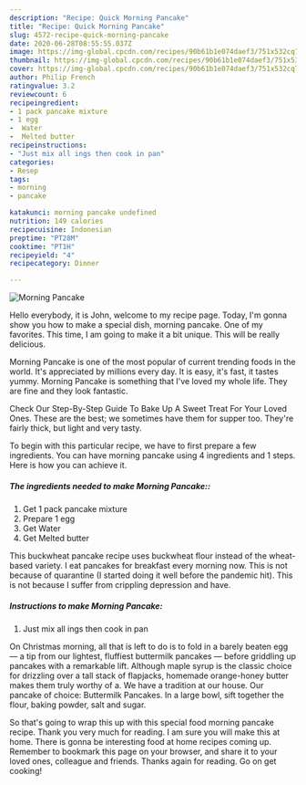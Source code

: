 ```yaml
---
description: "Recipe: Quick Morning Pancake"
title: "Recipe: Quick Morning Pancake"
slug: 4572-recipe-quick-morning-pancake
date: 2020-06-28T08:55:55.037Z
image: https://img-global.cpcdn.com/recipes/90b61b1e074daef3/751x532cq70/morning-pancake-recipe-main-photo.jpg
thumbnail: https://img-global.cpcdn.com/recipes/90b61b1e074daef3/751x532cq70/morning-pancake-recipe-main-photo.jpg
cover: https://img-global.cpcdn.com/recipes/90b61b1e074daef3/751x532cq70/morning-pancake-recipe-main-photo.jpg
author: Philip French
ratingvalue: 3.2
reviewcount: 6
recipeingredient:
- 1 pack pancake mixture
- 1 egg
-  Water
-  Melted butter
recipeinstructions:
- "Just mix all ings then cook in pan"
categories:
- Resep
tags:
- morning
- pancake

katakunci: morning pancake undefined
nutrition: 149 calories
recipecuisine: Indonesian
preptime: "PT28M"
cooktime: "PT1H"
recipeyield: "4"
recipecategory: Dinner

---
```



![Morning Pancake](https://img-global.cpcdn.com/recipes/90b61b1e074daef3/751x532cq70/morning-pancake-recipe-main-photo.jpg)

Hello everybody, it is John, welcome to my recipe page. Today, I'm gonna show you how to make a special dish, morning pancake. One of my favorites. This time, I am going to make it a bit unique. This will be really delicious.

Morning Pancake is one of the most popular of current trending foods in the world. It's appreciated by millions every day. It is easy, it's fast, it tastes yummy. Morning Pancake is something that I've loved my whole life. They are fine and they look fantastic.

Check Our Step-By-Step Guide To Bake Up A Sweet Treat For Your Loved Ones. These are the best; we sometimes have them for supper too. They&#39;re fairly thick, but light and very tasty.


To begin with this particular recipe, we have to first prepare a few ingredients. You can have morning pancake using 4 ingredients and 1 steps. Here is how you can achieve it.

##### The ingredients needed to make Morning Pancake::

1. Get 1 pack pancake mixture
1. Prepare 1 egg
1. Get  Water
1. Get  Melted butter


This buckwheat pancake recipe uses buckwheat flour instead of the wheat-based variety. I eat pancakes for breakfast every morning now. This is not because of quarantine (I started doing it well before the pandemic hit). This is not because I suffer from crippling depression and have. 

##### Instructions to make Morning Pancake:

1. Just mix all ings then cook in pan


On Christmas morning, all that is left to do is to fold in a barely beaten egg — a tip from our lightest, fluffiest buttermilk pancakes — before griddling up pancakes with a remarkable lift. Although maple syrup is the classic choice for drizzling over a tall stack of flapjacks, homemade orange-honey butter makes them truly worthy of a. We have a tradition at our house. Our pancake of choice: Buttermilk Pancakes. In a large bowl, sift together the flour, baking powder, salt and sugar. 

So that's going to wrap this up with this special food morning pancake recipe. Thank you very much for reading. I am sure you will make this at home. There is gonna be interesting food at home recipes coming up. Remember to bookmark this page on your browser, and share it to your loved ones, colleague and friends. Thanks again for reading. Go on get cooking!
